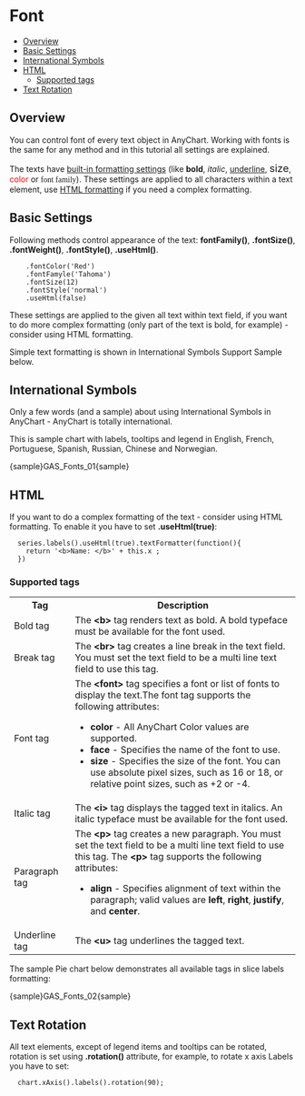 # Font                                                                             

* [Overview](#overview)
* [Basic Settings](#basic_settings)
* [International Symbols](#international_symbols)
* [HTML](#html)
  * [Supported tags](#supported_tags)
* [Text Rotation](#text_rotation)

## Overview

You can control font of every text object in AnyChart. Working with fonts is the same for any method and in this tutorial all settings are explained.

The texts have [built-in formatting settings](#settings) (like <b>bold</b>, <i>italic</i>, <u>underline</u>, <font size="+1">size</font>, <font color="red">color</font> or <font face="Times New Roman, Times, serif">font family</font>). These settings are applied to all characters within a text element, use [HTML formatting](##html-texts) if you need a complex formatting.

## Basic Settings

Following methods control appearance of the text: **fontFamily()**, **.fontSize()**, **.fontWeight()**, **.fontStyle()**, **.useHtml()**.

```
    .fontColor('Red')
    .fontFamyle('Tahoma')
    .fontSize(12)
    .fontStyle('normal')
    .useHtml(false)
```

These settings are applied to the given all text within text field, if you want to do more complex formatting (only part of the text is bold, for example) - consider using HTML formatting.

Simple text formatting is shown in International Symbols Support Sample below.

## International Symbols

Only a few words (and a sample) about using International Symbols in AnyChart - AnyChart is totally international.

This is sample chart with labels, tooltips and legend in English, French, Portuguese, Spanish, Russian, Chinese and Norwegian.

{sample}GAS\_Fonts\_01{sample}

## HTML

If you want to do a complex formatting of the text - consider using HTML formatting. To enable it you have to set **.useHtml(true)**:

```
  series.labels().useHtml(true).textFormatter(function(){
    return '<b>Name: </b>' + this.x ;
  })
```

### Supported tags

<table class="dtTABLE" width="700">
<tbody>
<tr>
<th width="101">Tag</th>
<th width="587">Description</th>		
</tr>
<tr>
<td width="101">Bold tag </td>
<td width="587"> The <strong>&lt;b&gt;</strong> tag renders text as bold. A bold typeface must be available for the font used.</td>		
</tr>
<tr>
<td>Break tag</td>
<td>The <b>&lt;br&gt;</b> tag creates a line break in the text field. You must set the text field to be a multi line text field to use this tag.</td>
</tr>
<tr>
<td>Font tag	</td>
<td>The <b>&lt;font&gt;</b> tag specifies a font or list of fonts to display the text.The font tag supports the following attributes:
<ul>
<li><b>color</b> - All AnyChart Color values are supported. </li>
<li><b>face</b> - Specifies the name of the font to use.</li>
<li><b>size</b> - Specifies the size of the font. You can use absolute pixel sizes, such as 16 or 18, or relative point sizes, such as +2 or -4. </li>
</ul></td>
</tr>
<tr>
<td>Italic tag</td>
<td>The <b>&lt;i&gt;</b> tag displays the tagged text in italics. An italic typeface must be available for the font used.</td>
</tr>
<tr>
<td>Paragraph tag</td>
<td>The <b>&lt;p&gt;</b> tag creates a new paragraph. You must set the text field to be a multi line text field to use this tag. The <b>&lt;p&gt;</b> tag supports the following attributes:
<ul>
<li> <strong>align</strong> - Specifies alignment of text within the paragraph; valid values are <b>left</b>, <b>right</b>, <b>justify</b>, and <b>center</b>. </li>
</ul></td>
</tr>
<tr>
<td>Underline tag</td>
<td>The <b>&lt;u&gt;</b> tag underlines the tagged text.</td>
</tr>
</tbody>
</table>

The sample Pie chart below demonstrates all available tags in slice labels formatting:

{sample}GAS\_Fonts\_02{sample}

## Text Rotation

All text elements, except of legend items and tooltips can be rotated, rotation is set using **.rotation()** attribute, for example, to rotate x axis Labels you have to set:

```
  chart.xAxis().labels().rotation(90);
```

